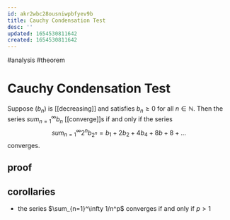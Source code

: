 ```yaml
---
id: akr2wbc28ousniwpbfyev9b
title: Cauchy Condensation Test
desc: ''
updated: 1654530811642
created: 1654530811642
---
```

#analysis #theorem 
# Cauchy Condensation Test
Suppose $(b_n)$ is [[decreasing]] and satisfies $b_n \geq 0$ for all $n \in \mathbb{N}$.  Then the series $sum_{n=1}^\infty b_n$ [[converge]]s if and only if the series
$$sum_{n=1}^\infty 2^n b_{2^n} = b_1 + 2b_2 + 4b_4 + 8b+8 + ...$$
converges.
## proof

## corollaries
- the series $\sum_{n=1}^\infty 1/n^p$ converges if and only if $p > 1$
